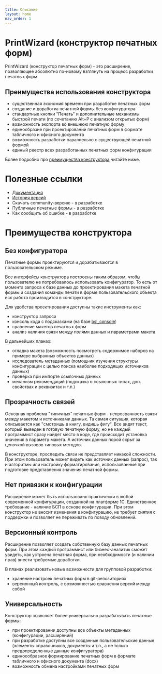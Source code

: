 ```yaml
---
title: Описание
layout: home
nav_order: 1
---
```


# PrintWizard (конструктор печатных форм)

PrintWizard (конструктор печатных форм) - это расширение, позволяющее абсолютно по-новому взглянуть на процесс разработки печатных форм.

## Преимущества использования конструктора

* существенная экономия времени при разработке печатных форм
* создание и доработка печатной формы без конфигуратора
* стандартные кнопки "Печать" и дополнительные механизмы быстрой печати (по сочетанию Alt+P с анализом открытых форм)
* возможность экспорта во внешнюю печатную форму
* единообразие при проектировании печатных форм в формате табличного и офисного документа
* возможность разработки параллельно с существующей печатной формой
* единый реестр всех разработанных печатных форм конфигурации

Более подробно про [преимущества конструктора](#преимущества-конструктора) читайте ниже.

# Полезные ссылки

* [Документация][3]
* [История версий][1]
* Скачать community-версию - в разработке
* Публичные печатные формы - в разработке
* Как сообщить об ошибке - в разработке

# Преимущества конструктора

## Без конфигуратора

Печатные формы проектируются и дорабатываются в пользовательском режиме. 

Все интерфейсы конструктора построены таким образом, чтобы пользователю не потребовалось использовать конфигуратор. То есть от момента запроса к базе данных до проектирования макета печатной формы и создания команды печати в форме пользовательского объекта вся работа производится в конструкторе.

Для удобства проектирования доступны такие инструменты как:

* конструктор запроса
* консоль кода с подсказками (на базе [bsl_console][2])
* сравнение макетов печатных форм
* анализ наличия связи между полями данных и параметрами макета

В дальнейших планах:

* отладка макета (возможность посмотреть содержимое наборов на примере выбранных объектов данных)
* исследователь метаданных (помощник изучения структуры конфигурации с целью поиска наиболее подходящих источников данных)
* проверка при импорте ссылочных данных
* механизм рекомендаций (подсказка о ссылочных типах, доп. свойствах и реквизитах и т.п.)

## Прозрачность связей

Основная проблема "типичных" печатных форм - непрозрачность связи между макетом и источниками данных. Та самая ситуация, которая описывается как "смотришь в книгу, видишь фигу". Все видят текст, который выведен в готовую печатную форму, но не каждый программист сразу найдет место в коде, где происходит установка значения в параметр макета. А источник данных порой скрыт за цепочкой вызовов типовых методов.

В конструкторе, проследить связи не представляет никакой сложности. При этом пользователь может видеть как источник данных (запрос), так и алгоритмы или настройку форматирования, использованные при подготовке представления значения печатной формы.

## Нет привязки к конфигурации

Расширение может быть использовано практически в любой современной конфигурации, созданной на платформе 1С. Единственное требование - наличие БСП в основе конфигурации. При этом конструктор не вносит изменения в конфигурацию, не требует снятия с поддержки и позволяет не переживать по поводу обновлений.

## Версионный контроль

Расширение позволяет создать собственную базу данных печатных форм. При этом каждый программист или бизнес-аналитик сможет увидеть, как устроена печатная форма, при необходимости (и наличии прав) внести требуемые доработки.

В планах реализовать новые возможности для групповой разработки:

* хранение настроек печатных форм в git-репозиториях
* версионный контроль, с возможностью сравнения версий между собой

## Универсальность

Конструктор позволяет более универсально разрабатывать печатные формы:

* при проектировании доступны все объекты метаданных (конфигурации, расширений)
* при разработке доступны все созданные пользовательские данные (элементы справочников, документы и т.п., а не только предопределенные данные конфигуратора)
* единоообразное формирование печатных форм в формате табличного и офисного документа (docx)
* возможность обмена настройками печатных форм

[1]: ./docs/20_history.html
[2]: https://github.com/salexdv/bsl_console
[3]: ./docs/01_guide.html